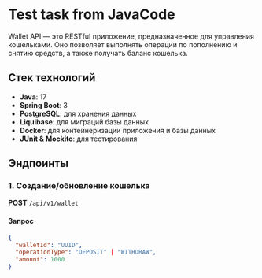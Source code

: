 # Test task from JavaCode

Wallet API — это RESTful приложение, предназначенное для управления кошельками. Оно позволяет выполнять операции по пополнению и снятию средств, а также получать баланс кошелька.

## Стек технологий

- **Java**: 17
- **Spring Boot**: 3
- **PostgreSQL**: для хранения данных
- **Liquibase**: для миграций базы данных
- **Docker**: для контейнеризации приложения и базы данных
- **JUnit & Mockito**: для тестирования

## Эндпоинты

### 1. Создание/обновление кошелька

**POST** `/api/v1/wallet`

#### Запрос

```json
{
  "walletId": "UUID",
  "operationType": "DEPOSIT" | "WITHDRAW",
  "amount": 1000
}
